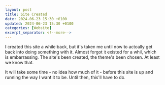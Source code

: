 ```yaml
---
layout: post
title: Site Created
date: 2024-06-23 15:30 +0100
updated: 2024-06-23 15:30 +0100
categories: [Website]
excerpt_separator: <!--more-->
---
```


I created this site a while back, but it's taken me until now to actoally get back into doing something with it. Almost forgot it existed for a whil, which is embarrassing. The site's been created, the theme's been chosen. At least we know that.

It will take some time - no idea how much of it - before this site is up and running the way I want it to be. Until then, this'll have to do.
